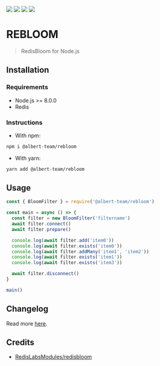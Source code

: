 [![](https://img.shields.io/github/license/albert-team/rebloom.svg?style=flat-square)](https://github.com/albert-team/rebloom)
[![](https://img.shields.io/npm/v/@albert-team/rebloom/latest.svg?style=flat-square)](https://www.npmjs.com/package/@albert-team/rebloom)
[![](https://img.shields.io/npm/v/@albert-team/rebloom/beta.svg?style=flat-square)](https://www.npmjs.com/package/@albert-team/rebloom)
[![](https://img.shields.io/npm/v/@albert-team/rebloom/canary.svg?style=flat-square)](https://www.npmjs.com/package/@albert-team/rebloom)

# REBLOOM

> RedisBloom for Node.js

## Installation

### Requirements

- Node.js >= 8.0.0
- Redis

### Instructions

- With npm:

```bash
npm i @albert-team/rebloom
```

- With yarn:

```bash
yarn add @albert-team/rebloom
```

## Usage

```js
const { BloomFilter } = require('@albert-team/rebloom')

const main = async () => {
  const filter = new BloomFilter('filtername')
  await filter.connect()
  await filter.prepare()

  console.log(await filter.add('item0'))
  console.log(await filter.exists('item0'))
  console.log(await filter.addMany('item1', 'item2'))
  console.log(await filter.exists('item1'))
  console.log(await filter.exists('item3'))

  await filter.disconnect()
}

main()
```

## Changelog

Read more [here](https://github.com/albert-team/rebloom/blob/master/CHANGELOG.md).

## Credits

- [RedisLabsModules/redisbloom](https://github.com/RedisLabsModules/redisbloom)
